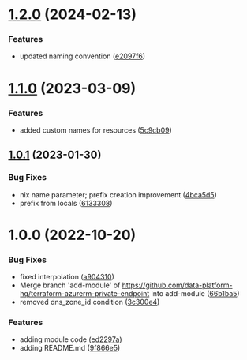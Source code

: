 # [1.2.0](https://github.com/data-platform-hq/terraform-azurerm-private-endpoint/compare/v1.1.0...v1.2.0) (2024-02-13)


### Features

* updated naming convention ([e2097f6](https://github.com/data-platform-hq/terraform-azurerm-private-endpoint/commit/e2097f65f83ea881eafe2b4623b3a29d9c3f7f42))

# [1.1.0](https://github.com/data-platform-hq/terraform-azurerm-private-endpoint/compare/v1.0.1...v1.1.0) (2023-03-09)


### Features

* added custom names for resources ([5c9cb09](https://github.com/data-platform-hq/terraform-azurerm-private-endpoint/commit/5c9cb09f1c3752fe3955f9055fcb0986a9e21cf4))

## [1.0.1](https://github.com/data-platform-hq/terraform-azurerm-private-endpoint/compare/v1.0.0...v1.0.1) (2023-01-30)


### Bug Fixes

* nix name parameter; prefix creation improvement ([4bca5d5](https://github.com/data-platform-hq/terraform-azurerm-private-endpoint/commit/4bca5d51662c95a1cbe5c0ce31568043c141d4ae))
* prefix from locals ([6133308](https://github.com/data-platform-hq/terraform-azurerm-private-endpoint/commit/61333082cc175e3871f55dfef2e4a5e5d255ba39))

# 1.0.0 (2022-10-20)


### Bug Fixes

* fixed interpolation ([a904310](https://github.com/data-platform-hq/terraform-azurerm-private-endpoint/commit/a904310209815d25d2decbdaaceb4953a2927965))
* Merge branch 'add-module' of https://github.com/data-platform-hq/terraform-azurerm-private-endpoint into add-module ([66b1ba5](https://github.com/data-platform-hq/terraform-azurerm-private-endpoint/commit/66b1ba5a2a0d800ef0405d18c85043791d2273cd))
* removed dns_zone_id condition ([3c300e4](https://github.com/data-platform-hq/terraform-azurerm-private-endpoint/commit/3c300e42e78f2b22aded2bf0d5ad8440d2e47453))


### Features

* adding module code ([ed2297a](https://github.com/data-platform-hq/terraform-azurerm-private-endpoint/commit/ed2297ace3c0390cbd17e2602c4af71194848887))
* adding README.md ([9f866e5](https://github.com/data-platform-hq/terraform-azurerm-private-endpoint/commit/9f866e5dd81c17714bfe8b7c2cbf69433a05da7b))
